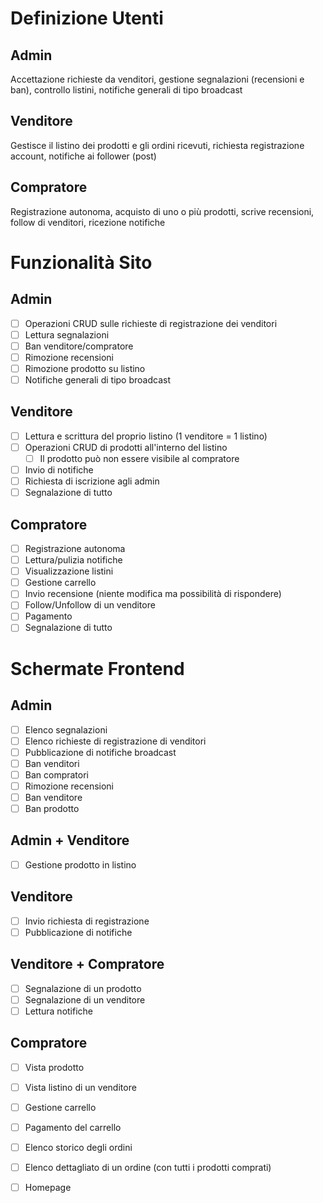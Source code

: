 # Definizione Utenti
## Admin
Accettazione richieste da venditori, gestione segnalazioni (recensioni e ban), controllo listini, notifiche generali di tipo broadcast
## Venditore
Gestisce il listino dei prodotti e gli ordini ricevuti, richiesta registrazione account, notifiche ai follower (post)
## Compratore
Registrazione autonoma, acquisto di uno o più prodotti, scrive recensioni, follow di venditori, ricezione notifiche

# Funzionalità Sito
## Admin
- [ ] Operazioni CRUD sulle richieste di registrazione dei venditori
- [ ] Lettura segnalazioni
- [ ] Ban venditore/compratore
- [ ] Rimozione recensioni
- [ ] Rimozione prodotto su listino
- [ ] Notifiche generali di tipo broadcast
## Venditore
- [ ] Lettura e scrittura del proprio listino (1 venditore = 1 listino)
- [ ] Operazioni CRUD di prodotti all'interno del listino
  - [ ] Il prodotto può non essere visibile al compratore
- [ ] Invio di notifiche
- [ ] Richiesta di iscrizione agli admin
- [ ] Segnalazione di tutto
## Compratore
- [ ] Registrazione autonoma
- [ ] Lettura/pulizia notifiche
- [ ] Visualizzazione listini
- [ ] Gestione carrello
- [ ] Invio recensione (niente modifica ma possibilità di rispondere)
- [ ] Follow/Unfollow di un venditore
- [ ] Pagamento
- [ ] Segnalazione di tutto

# Schermate Frontend
## Admin
- [ ] Elenco segnalazioni
- [ ] Elenco richieste di registrazione di venditori
- [ ] Pubblicazione di notifiche broadcast
- [ ] Ban venditori
- [ ] Ban compratori
- [ ] Rimozione recensioni
- [ ] Ban venditore
- [ ] Ban prodotto
## Admin + Venditore
- [ ] Gestione prodotto in listino
## Venditore
- [ ] Invio richiesta di registrazione
- [ ] Pubblicazione di notifiche
## Venditore + Compratore
- [ ] Segnalazione di un prodotto
- [ ] Segnalazione di un venditore
- [ ] Lettura notifiche
## Compratore
- [ ] Vista prodotto
- [ ] Vista listino di un venditore
- [ ] Gestione carrello
- [ ] Pagamento del carrello
- [ ] Elenco storico degli ordini
- [ ] Elenco dettagliato di un ordine (con tutti i prodotti comprati)
- [ ] Homepage

